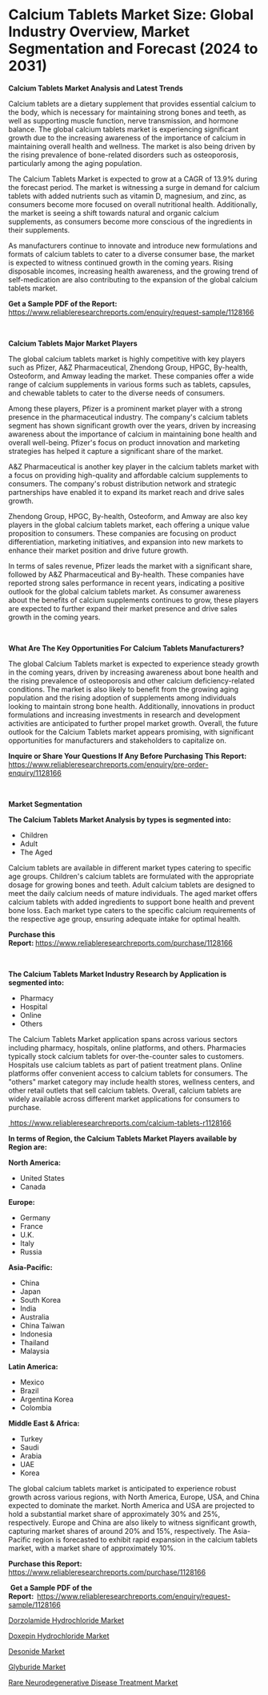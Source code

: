 <p><h1>Calcium Tablets Market Size: Global Industry Overview, Market Segmentation and Forecast (2024 to 2031)</h1></p><p><strong>Calcium Tablets Market Analysis and Latest Trends</strong></p>
<p><p>Calcium tablets are a dietary supplement that provides essential calcium to the body, which is necessary for maintaining strong bones and teeth, as well as supporting muscle function, nerve transmission, and hormone balance. The global calcium tablets market is experiencing significant growth due to the increasing awareness of the importance of calcium in maintaining overall health and wellness. The market is also being driven by the rising prevalence of bone-related disorders such as osteoporosis, particularly among the aging population.</p><p>The Calcium Tablets Market is expected to grow at a CAGR of 13.9% during the forecast period. The market is witnessing a surge in demand for calcium tablets with added nutrients such as vitamin D, magnesium, and zinc, as consumers become more focused on overall nutritional health. Additionally, the market is seeing a shift towards natural and organic calcium supplements, as consumers become more conscious of the ingredients in their supplements.</p><p>As manufacturers continue to innovate and introduce new formulations and formats of calcium tablets to cater to a diverse consumer base, the market is expected to witness continued growth in the coming years. Rising disposable incomes, increasing health awareness, and the growing trend of self-medication are also contributing to the expansion of the global calcium tablets market.</p></p>
<p><strong>Get a Sample PDF of the Report:&nbsp;</strong> <a href="https://www.reliableresearchreports.com/enquiry/request-sample/1128166">https://www.reliableresearchreports.com/enquiry/request-sample/1128166</a></p>
<p>&nbsp;</p>
<p><strong>Calcium Tablets Major Market Players</strong></p>
<p><p>The global calcium tablets market is highly competitive with key players such as Pfizer, A&Z Pharmaceutical, Zhendong Group, HPGC, By-health, Osteoform, and Amway leading the market. These companies offer a wide range of calcium supplements in various forms such as tablets, capsules, and chewable tablets to cater to the diverse needs of consumers.</p><p>Among these players, Pfizer is a prominent market player with a strong presence in the pharmaceutical industry. The company's calcium tablets segment has shown significant growth over the years, driven by increasing awareness about the importance of calcium in maintaining bone health and overall well-being. Pfizer's focus on product innovation and marketing strategies has helped it capture a significant share of the market.</p><p>A&Z Pharmaceutical is another key player in the calcium tablets market with a focus on providing high-quality and affordable calcium supplements to consumers. The company's robust distribution network and strategic partnerships have enabled it to expand its market reach and drive sales growth.</p><p>Zhendong Group, HPGC, By-health, Osteoform, and Amway are also key players in the global calcium tablets market, each offering a unique value proposition to consumers. These companies are focusing on product differentiation, marketing initiatives, and expansion into new markets to enhance their market position and drive future growth.</p><p>In terms of sales revenue, Pfizer leads the market with a significant share, followed by A&Z Pharmaceutical and By-health. These companies have reported strong sales performance in recent years, indicating a positive outlook for the global calcium tablets market. As consumer awareness about the benefits of calcium supplements continues to grow, these players are expected to further expand their market presence and drive sales growth in the coming years.</p></p>
<p>&nbsp;</p>
<p><strong>What Are The Key Opportunities For Calcium Tablets Manufacturers?</strong></p>
<p><p>The global Calcium Tablets market is expected to experience steady growth in the coming years, driven by increasing awareness about bone health and the rising prevalence of osteoporosis and other calcium deficiency-related conditions. The market is also likely to benefit from the growing aging population and the rising adoption of supplements among individuals looking to maintain strong bone health. Additionally, innovations in product formulations and increasing investments in research and development activities are anticipated to further propel market growth. Overall, the future outlook for the Calcium Tablets market appears promising, with significant opportunities for manufacturers and stakeholders to capitalize on.</p></p>
<p><strong>Inquire or Share Your Questions If Any Before Purchasing This Report:</strong> <a href="https://www.reliableresearchreports.com/enquiry/pre-order-enquiry/1128166">https://www.reliableresearchreports.com/enquiry/pre-order-enquiry/1128166</a></p>
<p>&nbsp;</p>
<p><strong>Market Segmentation</strong></p>
<p><strong>The Calcium Tablets Market Analysis by types is segmented into:</strong></p>
<p><ul><li>Children</li><li>Adult</li><li>The Aged</li></ul></p>
<p><p>Calcium tablets are available in different market types catering to specific age groups. Children's calcium tablets are formulated with the appropriate dosage for growing bones and teeth. Adult calcium tablets are designed to meet the daily calcium needs of mature individuals. The aged market offers calcium tablets with added ingredients to support bone health and prevent bone loss. Each market type caters to the specific calcium requirements of the respective age group, ensuring adequate intake for optimal health.</p></p>
<p><strong>Purchase this Report:&nbsp;</strong><a href="https://www.reliableresearchreports.com/purchase/1128166">https://www.reliableresearchreports.com/purchase/1128166</a></p>
<p>&nbsp;</p>
<p><strong>The Calcium Tablets Market Industry Research by Application is segmented into:</strong></p>
<p><ul><li>Pharmacy</li><li>Hospital</li><li>Online</li><li>Others</li></ul></p>
<p><p>The Calcium Tablets Market application spans across various sectors including pharmacy, hospitals, online platforms, and others. Pharmacies typically stock calcium tablets for over-the-counter sales to customers. Hospitals use calcium tablets as part of patient treatment plans. Online platforms offer convenient access to calcium tablets for consumers. The "others" market category may include health stores, wellness centers, and other retail outlets that sell calcium tablets. Overall, calcium tablets are widely available across different market applications for consumers to purchase.</p></p>
<p><a href="https://www.reliableresearchreports.com/calcium-tablets-r1128166">&nbsp;https://www.reliableresearchreports.com/calcium-tablets-r1128166</a></p>
<p><strong>In terms of Region, the Calcium Tablets Market Players available by Region are:</strong></p>
<p>
    <p> <strong> North America: </strong>
        <ul>
            <li>United States</li>
            <li>Canada</li>
        </ul>
        </p> 
    <p> <strong> Europe: </strong>
        <ul>
            <li>Germany</li>
            <li>France</li>
            <li>U.K.</li>
            <li>Italy</li>
            <li>Russia</li>
        </ul>
        </p> 
    <p> <strong> Asia-Pacific: </strong>
        <ul>
            <li>China</li>
            <li>Japan</li>
            <li>South Korea</li>
            <li>India</li>
            <li>Australia</li>
            <li>China Taiwan</li>
            <li>Indonesia</li>
            <li>Thailand</li>
            <li>Malaysia</li>
        </ul>
        </p> 
    <p> <strong> Latin America: </strong>
        <ul>
            <li>Mexico</li>
            <li>Brazil</li>
            <li>Argentina Korea</li>
            <li>Colombia</li>
        </ul>
        </p> 
    <p> <strong> Middle East & Africa: </strong>
        <ul>
            <li>Turkey</li>
            <li>Saudi</li>
            <li>Arabia</li>
            <li>UAE</li>
            <li>Korea</li>
        </ul>
    </p>
    </p>
<p><p>The global calcium tablets market is anticipated to experience robust growth across various regions, with North America, Europe, USA, and China expected to dominate the market. North America and USA are projected to hold a substantial market share of approximately 30% and 25%, respectively. Europe and China are also likely to witness significant growth, capturing market shares of around 20% and 15%, respectively. The Asia-Pacific region is forecasted to exhibit rapid expansion in the calcium tablets market, with a market share of approximately 10%.</p></p>
<p><strong>Purchase this Report: </strong><a href="https://www.reliableresearchreports.com/purchase/1128166">https://www.reliableresearchreports.com/purchase/1128166</a></p>
<p>&nbsp;<strong>Get a Sample PDF of the Report:&nbsp;&nbsp;</strong><a href="https://www.reliableresearchreports.com/enquiry/request-sample/1128166">https://www.reliableresearchreports.com/enquiry/request-sample/1128166</a></p>
<p><strong></strong></p>
<p><p><a href="https://github.com/mharielmesa/Market-Research-Report-List-4/blob/main/dorzolamide-hydrochloride-market.md">Dorzolamide Hydrochloride Market</a></p><p><a href="https://github.com/moyahfrancoestellec51j635wcx/Market-Research-Report-List-3/blob/main/doxepin-hydrochloride-market.md">Doxepin Hydrochloride Market</a></p><p><a href="https://github.com/dringals/Market-Research-Report-List-5/blob/main/desonide-market.md">Desonide Market</a></p><p><a href="https://github.com/lbird53714/Market-Research-Report-List-5/blob/main/glyburide-market.md">Glyburide Market</a></p><p><a href="https://github.com/ohumlzho95/Market-Research-Report-List-1/blob/main/rare-neurodegenerative-disease-treatment-market.md">Rare Neurodegenerative Disease Treatment Market</a></p></p>